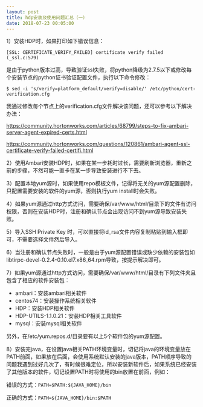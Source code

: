 ```yaml
---
layout: post
title: hdp安装及使用问题汇总（一）
date: 2018-07-23 00:05:00
---
```


1）安装HDP时，如果打印如下错误信息：

```
[SSL: CERTIFICATE_VERIFY_FAILED] certificate verify failed (_ssl.c:579)
```

是由于python版本过高，导致验证ssl失败，将python降级为2.7.5以下或修改每个安装节点的python证书验证配置文件，执行以下命令修改：

```
$ sed -i 's/verify=platform_default/verify=disable/' /etc/python/cert-verification.cfg
```

我通过修改每个节点上的verification.cfg文件解决该问题，还可以参考以下解决办法：

https://community.hortonworks.com/articles/68799/steps-to-fix-ambari-server-agent-expired-certs.html

https://community.hortonworks.com/questions/120861/ambari-agent-ssl-certificate-verify-failed-certifi.html

2）使用Ambari安装HDP时，如果在某一步耗时过长，需要刷新浏览器，重新之前的步骤，不然可能一直卡在某一步导致安装进行不下去。

3）配置本地yum源时，如果使用repo模板文件，记得将无关的yum源配置删除，只配置需要安装的软件的yum源，否则执行yum install时会失败。

4）如果yum源通过http方式访问，需要确保/var/www/html/目录下的文件有访问权限，否则在安装HDP时，注册和确认节点会出现访问不到yum源导致安装失败。

5）导入SSH Private Key 时，可以直接将id_rsa文件内容复制粘贴到输入框即可，不需要选择文件然后导入。

6）当注册和确认节点失败时，一般是由于yum源配置错误或缺少依赖的安装包如libtirpc-devel-0.2.4-0.10.el7.x86_64.rpm导致，按提示解决即可。

7）如果yum源通过http方式访问，需要确保/var/www/html/目录有下列文件夹且包含了相应的软件安装包：

- ambari：安装ambari相关软件
- centos74：安装操作系统相关软件
- HDP：安装HDP相关软件
- HDP-UTILS-1.1.0.21：安装HDP相关工具软件
- mysql：安装mysql相关软件

另外，在/etc/yum.repos.d/目录要有以上5个软件包的yum源配置。

8）安装完java，在设置java相关PATH环境变量时，切记将java的环境变量放在PATH前面，如果放在后面，会使用系统默认安装的java版本，PATH顺序导致的问题我遇到过好几次了，有时候很难定位，所以安装新软件后，如果系统已经安装了其他版本的软件，切记设置PATH时将使用的bin放置在前面，例如：

错误的方式：`PATH=$PATH:${JAVA_HOME}/bin`

正确的方式：`PATH=${JAVA_HOME}/bin:$PATH`

